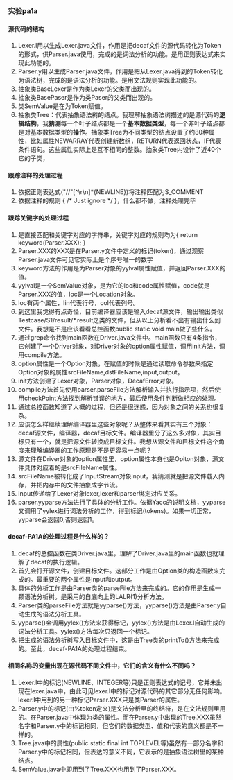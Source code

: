 ### 实验pa1a

#### 源代码的结构

1. Lexer.l用以生成Lexer.java文件，作用是把decaf文件的源代码转化为Token的形式，供Parser.java使用，完成的是词法分析的功能。是用正则表达式来实现此功能的。
2. Parser.y用以生成Parser.java文件，作用是把从Lexer.java得到的Token转化为语法树，完成的是语法分析的功能。是用文法规则实现此功能的。
3. 抽象类BaseLexer是作为类Lexer的父类而出现的。
4. 抽象类BasePaser是作为类Paser的父类而出现的。
5. 类SemValue是在为Token赋值。
6. 抽象类Tree：代表抽象语法树的结点。我理解抽象语法树描述的是源代码的**逻辑结构**，我**猜测**每一个叶子结点都是一个**基本数据类型**，每一个非叶子结点都是对基本数据类型的**操作**。抽象类Tree为不同类型的结点设置了约80种属性，比如属性NEWARRAY代表创建新数组，RETURN代表返回状态，IF代表条件语句。这些属性实际上是互不相同的整数。抽象类Tree内设计了近40个它的子类，

#### 跟踪注释的处理过程
1. 依据正则表达式("//"[^\r\n]*{NEWLINE})将注释匹配为S_COMMENT
2. 依据注释的规则 { /* Just ignore */ }，什么都不做，注释处理完毕

#### 跟踪关键字的处理过程
1. 是直接匹配和关键字对应的字符串，关键字对应的规则均为{ return keyword(Parser.XXX); }
2. Parser.XXX的XXX是在Parser.y文件中定义的标记(token)，通过观察Parser.java文件可见它实际上是个序号唯一的数字
3. keyword方法的作用是为Parser对象的yylval属性赋值，并返回Parser.XXX的值。
4. yylval是一个SemValue对象，是为它的loc和code属性赋值，code就是Parser.XXX的值，loc是一个Location对象。
5. loc有两个属性，lin代表行号，col代表列号。
6. 到这里我觉得有点奇怪，目前编译器应该是输入decaf源文件，输出输出类似Testcase/S1/result/*.result之类的文件，但从以上分析看不出有输出什么到文件。我想是不是应该看看总控函数public static void main做了些什么。
7. 通过grep命令找到main函数在Driver.java文件中。main函数只有4条指令，它创建了一个Driver对象，对Driver对象的option属性赋值，调用init方法，调用compile方法。
8. option属性是一个Option对象，在赋值的时候是通过读取命令参数来指定Option对象的属性srcFileName,dstFileName,input,output。
9. init方法创建了Lexer对象，Parser对象，DecafError对象。
10. compile方法首先使用parser.parseFile方法解析输入并执行指示项，然后使用checkPoint方法找到解析错误的地方，最后使用条件判断做相应的处理。
11. 通过总控函数知道了大概的过程，但还是很迷惑，因为对象之间的关系也很复杂。
12. 应该怎么样继续理解编译器里这些对象呢？从整体来看其实有三个对象：decaf源文件，编译器，decaf目标文件。编译器里分了这么多对象，其实目标只有一个，就是把源文件转换成目标文件。我想从源文件和目标文件这个角度来理解编译器的工作原理是不是更容易一点呢？
13. 源文件在Driver对象的option属性里，option属性本身也是Opiton对象，源文件具体对应着的是srcFileName属性。
14. srcFileName被转化成了InputStream对象input，我猜测就是把源文件载入内存，并把内存中的文件抽象成字节流。
15. input传递给了Lexer对象lexer,lexer和parser绑定对应关系。
16. parser.yyparse方法进行了具体的分析工作。依据Yacc的说明文档，yyparse又调用了yylex进行词法分析的工作，得到标记(tokens)。如果一切正常，yyparse会返回0,否则返回1。


#### decaf-PA1A的处理过程是什么样的？

1. decaf的总控函数在类Driver.java里，理解了Driver.java里的main函数也就理解了decaf的执行逻辑。
2. 首先会打开源文件，创建目标文件。这部分工作是由Option类的构造函数来完成的。最重要的两个属性是input和output。
3. 具体的分析工作是由Parser类的parseFile方法来完成的。它的作用是生成一颗语法分析树。是采用的自底向上的LALR(1)分析方法。
4. Parser类的parseFile方法就是yyparse()方法，yyparse()方法是由Parser.y自动生成的语法分析工具。
5. yyparse()会调用yylex()方法来获得标记，yylex()方法是由Lexer.l自动生成的词法分析工具。yylex()方法每次只返回一个标记。
6. 把生成的语法分析树写入目标文件中，这是由Tree类的printTo()方法来完成的。至此，decaf-PA1A的处理过程结束。

#### 相同名称的变量出现在源代码不同文件中，它们的含义有什么不同吗？

1. Lexer.l中的标记(NEWLINE、INTEGER等)只是正则表达式的记号，它并未出现在lexer.java中，由此可见lexer.l中的标记对源代码的其它部分无任何影响。lexer.l中用到的另一种标记Parser.XXX只是类Parser的属性。
2.  Parser.y中的标记(由%token定义)是文法分析里的终结符，是在文法规则里用的。在Parser.java中体现为类的属性。而在Parser.y中出现的Tree.XXX虽然名字和Parser.y中的标记相同，但它们的数据类型、值和代表的意义都是不一样的。
3.  Tree.java中的属性(public static final int TOPLEVEL等)虽然有一部分名字和Parser.y中的标记相同，但表达的意义不同，它表示的是抽象语法树里的某种结点。
4.  SemValue.java中即用到了Tree.XXX也用到了Parser.XXX。




































